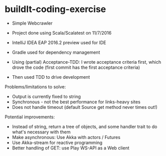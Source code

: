 # buildIt-coding-exercise

* Simple Webcrawler
* Project done using Scala/Scalatest on 11/7/2016
* IntelliJ IDEA EAP 2016.2 preview used for IDE
* Gradle used for dependency management

* Using (partial) Acceptance-TDD: I wrote acceptance criteria first, which drove the code (first commit has the first acceptance criteria)
* Then used TDD to drive development

Problems/limitations to solve:
* Output is currently fixed to string
* Synchronous - not the best performance for links-heavy sites
* Does not handle timeout (default Source get method never times out!)

Potential improvements:
* Instead of string, return a tree of objects, and some handler trait to do what's necessary with them
* Make asynchronous: Use Akka with actors / Futures
* Use Akka-stream for reactive programming
* Better handling of GET: use Play WS-API as a Web client